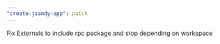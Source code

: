 ```yaml
---
"create-jsandy-app": patch
---
```


Fix Externals to include rpc package and stop depending on workspace
